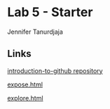 # Lab 5 - Starter

Jennifer Tanurdjaja

## Links

[introduction-to-github repository](https://github.com/jtanurdjaja/introduction-to-github)

[expose.html](https://jtanurdjaja.github.io/Lab5_Starter/expose.html)

[explore.html](https://jtanurdjaja.github.io/Lab5_Starter/explore.html)